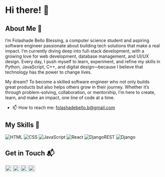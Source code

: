 # Hi there! 👋



## About Me 🚀

I’m Folashade Bello Blessing, a computer science student and aspiring software engineer passionate about building tech solutions that make a real impact. I’m currently diving deep into full-stack development, with a growing love for web development, database management, and UI/UX design. Every day, I push myself to learn, experiment, and refine my skills in Python, JavaScript, C++, and digital design—because I believe that technology has the power to change lives.

My dream? To become a skilled software engineer who not only builds great products but also helps others grow in their journey. Whether it’s through problem-solving, collaboration, or mentorship, I’m here to create, learn, and make an impact, one line of code at a time.


- 📫 How to reach me: folashadebello.b@gmail.com


## My Skills 🧠

![HTML](https://img.shields.io/badge/-HTML-E34F26?style=flat-square&logo=html5&logoColor=white)
![CSS](https://img.shields.io/badge/-CSS-1572B6?style=flat-square&logo=css3&logoColor=white)
![JavaScript](https://img.shields.io/badge/-JavaScript-F7DF1E?style=flat-square&logo=javascript&logoColor=black)
![React](https://img.shields.io/badge/-React-61DAFB?style=flat-square&logo=react&logoColor=black)
![DjangoREST](https://img.shields.io/badge/DJANGO-REST-ff1709?style=for-the-badge&logo=django&logoColor=white&color=ff1709&labelColor=gray)
![Django](https://img.shields.io/badge/django-%23092E20.svg?style=for-the-badge&logo=django&logoColor=white)




## Get in Touch 📬

[<img align="left" alt="Folashade | YouTube" width="22px" src="https://cdn.jsdelivr.net/npm/simple-icons@v3/icons/youtube.svg" />][youtube]
[<img align="left" alt="Folashde | Twitter" width="22px" src="https://cdn.jsdelivr.net/npm/simple-icons@v3/icons/twitter.svg" />][twitter]
[<img align="left" alt="Folashade | LinkedIn" width="22px" src="https://cdn.jsdelivr.net/npm/simple-icons@v3/icons/linkedin.svg" />][linkedin]
[<img align="left" alt="Folashade | Instagram" width="22px" src="https://cdn.jsdelivr.net/npm/simple-icons@v3/icons/instagram.svg" />][instagram]

[twitter]: https://twitter.com/techie_belle
[youtube]: http://www.youtube.com/@Techie_Belle
[Instagram]: https://www.instagram.com/folashadeyemi
[linkedin]: https://www.linkedin.com/in/folashadebello

